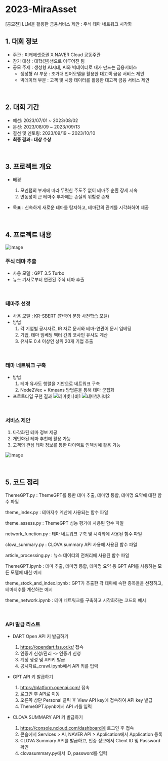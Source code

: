 # 2023-MiraAsset

[공모전] LLM을 활용한 금융서비스 제안 : 주식 테마 네트워크 시각화


## 1. 대회 정보
- 주관 : 미래에셋증권 X NAVER Cloud 공동주관
- 참가 대상 : 대학(원)생으로 이루어진 팀
- 공모 주제 : 생성형 AI시대, AI와 빅데이터로 내가 만드는 금융서비스
  - 생성형 AI 부문 : 초거대 언어모델을 활용한 대고객 금융 서비스 제안
  - 빅데이터 부문 : 고객 및 시장 데이터를 활용한 대고객 금융 서비스 제안
  

</br>

## 2. 대회 기간
- 예선: 2023/07/01 ~ 2023/08/02
- 본선: 2023/08/09 ~ 2023//09/13
- 결선 및 멘토링: 2023/09/19 ~ 2023/10/10
- **최종 결과 : 대상 수상**

</br>

## 3. 프로젝트 개요

- 배경
  1. 모멘텀의 부재에 따라 뚜렷한 주도주 없이 테마주 순환 장세 지속
  2. 변동성이 큰 테마주 투자에는 손실의 위험성 존재

- 목표 : 신속하게 새로운 테마를 탐지하고, 테마간의 관계를 시각화하여 제공

</br>

## 4. 프로젝트 내용

![image](https://github.com/user-attachments/assets/fa5533be-be6d-4698-9763-d68239bfbec7)

### 주식 테마 추출
- 사용 모델 : GPT 3.5 Turbo
- 뉴스 기사로부터 연관된 주식 테마 추출

</br>

### 테마주 선정
- 사용 모델 : KR-SBERT (한국어 문장 사전학습 모델)
- 방법
  1. 각 기업별 공시자료, IR 자료 문서와 테마-연관어 문서 임베딩
  2. 기업, 테마 임베딩 벡터 간의 코사인 유사도 계산
  3. 유사도 0.4 이상인 상위 20개 기업 추출

</br>

### 테마 네트워크 구축
- 방법
  1. 테마 유사도 행렬을 기반으로 네트워크 구축
  2. Node2Vec + Kmeans 방법론을 통해 테마 군집화
- 프로토타입 구현 결과
![테마빛나비1](https://github.com/suinkim19/themebitnavi/assets/103398227/c44571ed-c2f9-4cc1-a2c5-5c2e78e51275)
![테마빛나비2](https://github.com/suinkim19/themebitnavi/assets/103398227/3a29e908-510d-4823-8f85-9380fd63c15c)

</br>

### 서비스 제안
1. 다각화된 테마 정보 제공
2. 개인화된 테마 추천에 활용 가능
3. 고객의 관심 테마 정보를 통한 다이렉트 인덱싱에 활용 가능
   
![image](https://github.com/user-attachments/assets/6feed8d6-e6d5-4f41-baf2-6b3a462b8682)


</br>

## 5. 코드 정리 

ThemeGPT.py : ThemeGPT를 통한 테마 추출, 테마명 통합, 테마명 요약에 대한 함수 파일

theme_index.py : 테마지수 계산에 사용되는 함수 파일

theme_assess.py : ThemeGPT 성능 평가에 사용된 함수 파일

network_function.py : 테마 네트워크 구축 및 시각화에 사용된 함수 파일

clova_summary.py : CLOVA summary API 사용에 사용된 함수 파일

article_processing.py : 뉴스 데이터의 전처리에 사용된 함수 파일

ThemeGPT.ipynb : 테마 추출, 테마명 통합, 테마명 요약 등 GPT API를 사용하는 모든 모델에 대한 예시

theme_stock_and_index.ipynb : GPT가 추출한 각 테마에 속한 종목들을 선정하고, 테마지수를 계산하는 예시

theme_network.ipynb : 테마 네트워크를 구축하고 시각화하는 코드의 예시

</br>

### API 발급 리스트
- DART Open API 키 발급하기
  1. https://opendart.fss.or.kr/ 접속 
  2. 인증키 신청/관리 -> 인증키 신청
  3. 계정 생성 및 API키 발급
  4. 공시자료_crawl.ipynb에서 API 키를 입력
 
- GPT API 키 발급하기
  1. https://platform.openai.com/ 접속
  2. 로그인 후 API로 이동
  3. 오른쪽 상단 Personal 클릭 후 View API key에 접속하여 API key 발급
  4. ThemeGPT.ipynb에서 API 키를 입력
    
- CLOVA SUMMARY API 키 발급하기
  1. https://console.ncloud.com/dashboard에 로그인 후 접속
  2. 콘솔에서 Services > AI, NAVER API > Application에서 Application 등록
  3. CLOVA Summary API를 발급하고, 인증 정보에서 Client ID 및 Password 확인
  4. clovasummary.py에서 ID, password를 입력

